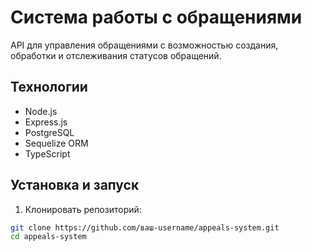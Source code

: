 # Система работы с обращениями

API для управления обращениями с возможностью создания, обработки и отслеживания статусов обращений.

## Технологии

- Node.js
- Express.js
- PostgreSQL
- Sequelize ORM
- TypeScript

## Установка и запуск

1. Клонировать репозиторий:
```bash
git clone https://github.com/ваш-username/appeals-system.git
cd appeals-system
